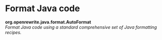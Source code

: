 # Format Java code

**org.openrewrite.java.format.AutoFormat**  
_Format Java code using a standard comprehensive set of Java formatting recipes._

